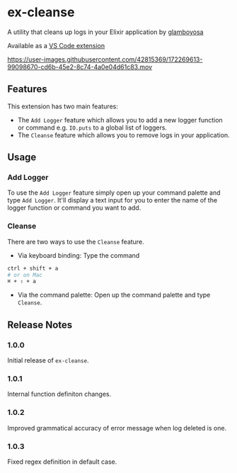 # ex-cleanse

A utility that cleans up logs in your Elixir application by [glamboyosa](https://github.com/glamboyosa)

Available as a [VS Code extension](https://marketplace.visualstudio.com/items?itemName=glamboyosa.ex-cleanse)

https://user-images.githubusercontent.com/42815369/172269613-99098670-cd6b-45e2-8c74-4a0e04d61c83.mov

## Features

This extension has two main features:

- The `Add Logger` feature which allows you to add a new logger function or command e.g. `IO.puts` to a global list of loggers.
- The `Cleanse` feature which allows you to remove logs in your application.

## Usage

### Add Logger

To use the `Add Logger` feature simply open up your command palette and type `Add Logger`.
It'll display a text input for you to enter the name of the logger function or command you want to add.

### Cleanse

There are two ways to use the `Cleanse` feature.

- Via keyboard binding: Type the command

```bash
ctrl + shift + a
# or on Mac
⌘ + ⇧ + a

```

- Via the command palette: Open up the command palette and type `Cleanse`.

## Release Notes

### 1.0.0

Initial release of `ex-cleanse`.

### 1.0.1

Internal function definiton changes.

### 1.0.2

Improved grammatical accuracy of error message when log deleted is one.

### 1.0.3

Fixed regex definition in default case.
